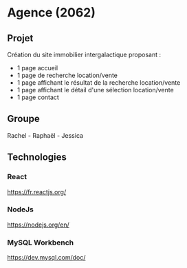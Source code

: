 # Agence (2062)

## Projet 
Création du site immobilier intergalactique proposant :
- 1 page accueil
- 1 page de recherche location/vente
- 1 page affichant le résultat de la recherche location/vente
- 1 page affichant le détail d'une sélection location/vente
- 1 page contact

## Groupe
Rachel - Raphaël - Jessica

## Technologies 

### React
<https://fr.reactjs.org/>

### NodeJs
<https://nodejs.org/en/>

### MySQL Workbench
<https://dev.mysql.com/doc/>